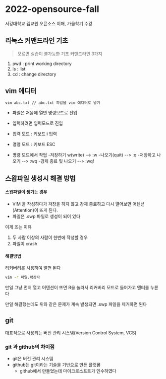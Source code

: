 # 2022-opensource-fall
서강대학교 겜교원 오픈소스 이해, 가을학기 수강

## 리눅스 커맨드라인 기초
> 모르면 실습이 불가능한 기초 커맨드라인 3가지
1. pwd : print working directory
2. ls : list
3. cd : change directory

## vim 에디터
```bash
vim abc.txt // abc.txt 파일을 vim 에디터로 넣기
```

- 파일은 처음에 열면 명령모드로 진입
- 입력하려면 입력모드로 진입
- 입력 모드 : 키보드 i 입력

- 명령 모드 : 키보드 ESC

- 명령 모드에서 작업
  -저장하기 w(write) --> :w
  -나오기(quit) --> :q
  -저장하고 나오기 --> :wq
  -강제 종료 및 나오기 -->  :wq!
  
## 스왑파일 생성시 해결 방법
#### 스왑파일이 생기는 경우
- VIM 을 작성하다가 저장을 하지 않고 강제 종료하고 다시 열어보면 어텐션(Attention)이 뜨게 된다.
- 파일은 .swp 파일로 생성이 되어 있다

이게 뜨는 이유
  1. 두 사람 이상의 사람이 한번에 작성할 경우
  2. 파일이 crash
#### 해결방법
리커버리를 사용하여 열면 된다

```bash
vim -r 파일.확장자
```

만일 그냥 먼저 열고 어텐션이 뜨면 R을 눌러서 리커버리 모드로 들어가고 엔터를 누른다

만일 해결했는데도 위와 같은 문제가 계속 발생되면 .swp 파일을 제거하면 된다
 
 ## git

  대표적으로 사용되는 버전 관리 시스템(Version Control System, VCS)

### git 과 github의 차이점
  - git은 버전 관리 시스템
  - github는 git이라는 기술을 기반으로 만든 플랫폼
    - github에서 만들었는데 마이크로소프트가 인수하였다
